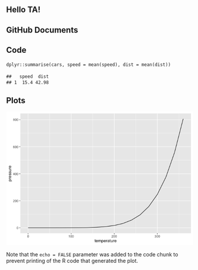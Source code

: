 ## Hello TA!

## GitHub Documents

## Code

    dplyr::summarise(cars, speed = mean(speed), dist = mean(dist))

    ##   speed  dist
    ## 1  15.4 42.98

## Plots

![](hello-ta_files/figure-markdown_strict/pressure-1.png)

Note that the `echo = FALSE` parameter was added to the code chunk to
prevent printing of the R code that generated the plot.
